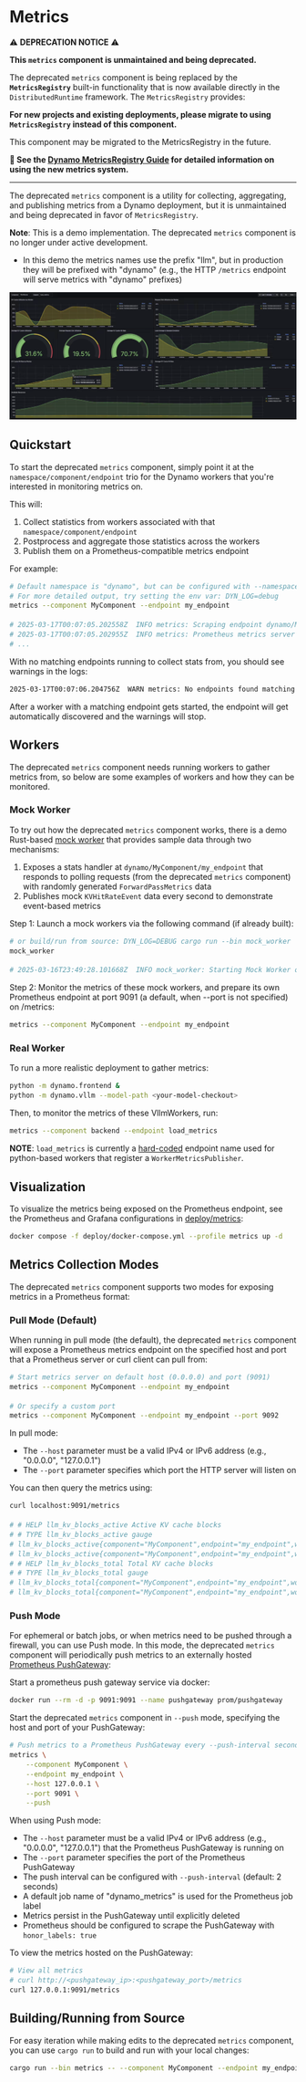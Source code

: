 # Metrics

⚠️ **DEPRECATION NOTICE** ⚠️

**This `metrics` component is unmaintained and being deprecated.**

The deprecated `metrics` component is being replaced by the **`MetricsRegistry`** built-in functionality that is now available directly in the `DistributedRuntime` framework. The `MetricsRegistry` provides:

**For new projects and existing deployments, please migrate to using `MetricsRegistry` instead of this component.**

This component may be migrated to the MetricsRegistry in the future.

**📖 See the [Dynamo MetricsRegistry Guide](../../docs/guides/metrics.md) for detailed information on using the new metrics system.**

---

The deprecated `metrics` component is a utility for collecting, aggregating, and publishing metrics from a Dynamo deployment, but it is unmaintained and being deprecated in favor of `MetricsRegistry`.

**Note**: This is a demo implementation. The deprecated `metrics` component is no longer under active development.
- In this demo the metrics names use the prefix "llm", but in production they will be prefixed with "dynamo" (e.g., the HTTP `/metrics` endpoint will serve metrics with "dynamo" prefixes)

<div align="center">
  <img src="images/dynamo_metrics_grafana.png" alt="Dynamo Metrics Dashboard"/>
</div>

## Quickstart

To start the deprecated `metrics` component, simply point it at the `namespace/component/endpoint`
trio for the Dynamo workers that you're interested in monitoring metrics on.

This will:
1. Collect statistics from workers associated with that `namespace/component/endpoint`
2. Postprocess and aggregate those statistics across the workers
3. Publish them on a Prometheus-compatible metrics endpoint

For example:
```bash
# Default namespace is "dynamo", but can be configured with --namespace
# For more detailed output, try setting the env var: DYN_LOG=debug
metrics --component MyComponent --endpoint my_endpoint

# 2025-03-17T00:07:05.202558Z  INFO metrics: Scraping endpoint dynamo/MyComponent/my_endpoint for stats
# 2025-03-17T00:07:05.202955Z  INFO metrics: Prometheus metrics server started at 0.0.0.0:9091/metrics
# ...
```

With no matching endpoints running to collect stats from, you should see warnings in the logs:
```bash
2025-03-17T00:07:06.204756Z  WARN metrics: No endpoints found matching dynamo/MyComponent/my_endpoint
```

After a worker with a matching endpoint gets started, the endpoint
will get automatically discovered and the warnings will stop.

## Workers

The deprecated `metrics` component needs running workers to gather metrics from,
so below are some examples of workers and how they can be monitored.

### Mock Worker

To try out how the deprecated `metrics` component works, there is a demo Rust-based
[mock worker](src/bin/mock_worker.rs) that provides sample data through two mechanisms:
1. Exposes a stats handler at `dynamo/MyComponent/my_endpoint` that responds to polling requests (from the deprecated `metrics` component) with randomly generated `ForwardPassMetrics` data
2. Publishes mock `KVHitRateEvent` data every second to demonstrate event-based metrics

Step 1: Launch a mock workers via the following command (if already built):
```bash
# or build/run from source: DYN_LOG=DEBUG cargo run --bin mock_worker
mock_worker

# 2025-03-16T23:49:28.101668Z  INFO mock_worker: Starting Mock Worker on Endpoint: dynamo/MyComponent/my_endpoint
```

Step 2: Monitor the metrics of these mock workers, and prepare its own Prometheus endpoint at
port 9091 (a default, when --port is not specified) on /metrics:
```bash
metrics --component MyComponent --endpoint my_endpoint
```

### Real Worker

To run a more realistic deployment to gather metrics:

```bash
python -m dynamo.frontend &
python -m dynamo.vllm --model-path <your-model-checkout>
```

Then, to monitor the metrics of these VllmWorkers, run:
```bash
metrics --component backend --endpoint load_metrics
```

**NOTE**: `load_metrics` is currently a
[hard-coded](https://github.com/ai-dynamo/dynamo/blob/d5220c7b1151372ba3d2a061c7d0a7ed72724789/lib/llm/src/kv_router/publisher.rs#L108)
endpoint name used for python-based workers that register a `WorkerMetricsPublisher`.

## Visualization

To visualize the metrics being exposed on the Prometheus endpoint,
see the Prometheus and Grafana configurations in
[deploy/metrics](../../deploy/metrics):
```bash
docker compose -f deploy/docker-compose.yml --profile metrics up -d
```

## Metrics Collection Modes

The deprecated `metrics` component supports two modes for exposing metrics in a Prometheus format:

### Pull Mode (Default)

When running in pull mode (the default), the deprecated `metrics` component will expose a
Prometheus metrics endpoint on the specified host and port that a
Prometheus server or curl client can pull from:

```bash
# Start metrics server on default host (0.0.0.0) and port (9091)
metrics --component MyComponent --endpoint my_endpoint

# Or specify a custom port
metrics --component MyComponent --endpoint my_endpoint --port 9092
```

In pull mode:
- The `--host` parameter must be a valid IPv4 or IPv6 address (e.g., "0.0.0.0", "127.0.0.1")
- The `--port` parameter specifies which port the HTTP server will listen on

You can then query the metrics using:
```bash
curl localhost:9091/metrics

# # HELP llm_kv_blocks_active Active KV cache blocks
# # TYPE llm_kv_blocks_active gauge
# llm_kv_blocks_active{component="MyComponent",endpoint="my_endpoint",worker_id="7587884888253033398"} 40
# llm_kv_blocks_active{component="MyComponent",endpoint="my_endpoint",worker_id="7587884888253033401"} 2
# # HELP llm_kv_blocks_total Total KV cache blocks
# # TYPE llm_kv_blocks_total gauge
# llm_kv_blocks_total{component="MyComponent",endpoint="my_endpoint",worker_id="7587884888253033398"} 100
# llm_kv_blocks_total{component="MyComponent",endpoint="my_endpoint",worker_id="7587884888253033401"} 100
```

### Push Mode

For ephemeral or batch jobs, or when metrics need to be pushed through a firewall,
you can use Push mode. In this mode, the deprecated `metrics` component will periodically push
metrics to an externally hosted
[Prometheus PushGateway](https://prometheus.io/docs/instrumenting/pushing/):

Start a prometheus push gateway service via docker:
```bash
docker run --rm -d -p 9091:9091 --name pushgateway prom/pushgateway
```

Start the deprecated `metrics` component in `--push` mode, specifying the host and port of your PushGateway:
```bash
# Push metrics to a Prometheus PushGateway every --push-interval seconds
metrics \
    --component MyComponent \
    --endpoint my_endpoint \
    --host 127.0.0.1 \
    --port 9091 \
    --push
```

When using Push mode:
- The `--host` parameter must be a valid IPv4 or IPv6 address (e.g., "0.0.0.0", "127.0.0.1")
  that the Prometheus PushGateway is running on
- The `--port` parameter specifies the port of the Prometheus PushGateway
- The push interval can be configured with `--push-interval` (default: 2 seconds)
- A default job name of "dynamo_metrics" is used for the Prometheus job label
- Metrics persist in the PushGateway until explicitly deleted
- Prometheus should be configured to scrape the PushGateway with `honor_labels: true`

To view the metrics hosted on the PushGateway:
```bash
# View all metrics
# curl http://<pushgateway_ip>:<pushgateway_port>/metrics
curl 127.0.0.1:9091/metrics
```
## Building/Running from Source

For easy iteration while making edits to the deprecated `metrics` component, you can use `cargo run`
to build and run with your local changes:

```bash
cargo run --bin metrics -- --component MyComponent --endpoint my_endpoint
```



